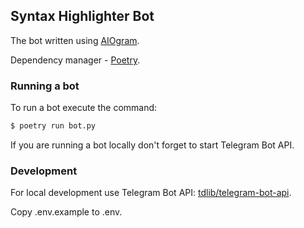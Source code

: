 ## Syntax Highlighter Bot

The bot written using [AIOgram](https://github.com/aiogram/aiogram).

Dependency manager - [Poetry](https://python-poetry.org/).

### Running a bot

To run a bot execute the command:

```bash
$ poetry run bot.py
```

If you are running a bot locally don't forget to start Telegram Bot API.

### Development

For local development use Telegram Bot API:
[tdlib/telegram-bot-api](https://github.com/tdlib/telegram-bot-api).

Copy .env.example to .env.
